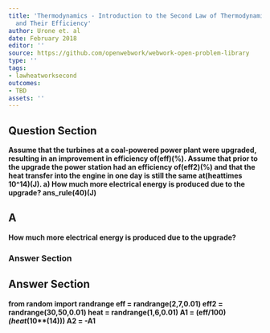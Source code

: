 ```yaml
---
title: 'Thermodynamics - Introduction to the Second Law of Thermodynamics: Heat Engines
  and Their Efficiency'
author: Urone et. al
date: February 2018
editor: ''
source: https://github.com/openwebwork/webwork-open-problem-library
type: ''
tags:
- lawheatworksecond
outcomes:
- TBD
assets: ''
---
```


## Question Section 

<b>
Assume that the turbines at a coal-powered power plant were upgraded, resulting in an improvement in efficiency of(eff)(%). Assume that prior to the upgrade the power station had an efficiency of(eff2)(%) and that the heat transfer into the engine in one day is still the same at(heattimes 10^14)(J).
a) How much more electrical energy is produced due to the upgrade?
ans_rule(40)(J)

## A
How much more electrical energy is produced due to the upgrade?
### Answer Section


## Answer Section

from random import randrange
eff = randrange(2,7,0.01)
eff2 = randrange(30,50,0.01)
heat = randrange(1,6,0.01)
A1 = (eff/100)*(heat*(10**(14)))
A2 = -A1